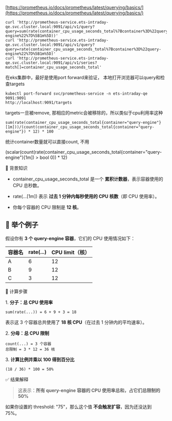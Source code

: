 [https://prometheus.io/docs/prometheus/latest/querying/basics/](https://prometheus.io/docs/prometheus/latest/querying/basics/)

```
curl 'http://prometheus-service.ets-intraday-qe.svc.cluster.local:9091/api/v1/query?query=sum(rate(container_cpu_usage_seconds_total%7Bcontainer%3D%22query-engine%22%7D%5B1m%5D))'
curl 'http://prometheus-service.ets-intraday-qe.svc.cluster.local:9091/api/v1/query?query=rate(container_cpu_usage_seconds_total%7Bcontainer%3D%22query-engine%22%7D%5B1m%5D)'
curl 'http://prometheus-service.ets-intraday-qe.svc.cluster.local:9091/api/v1/series?match[]=container_cpu_usage_seconds_total'
```

在eks集群中，最好是使用port forward来验证， 本地打开浏览器可以query和检查targets

```
kubectl port-forward svc/prometheus-service -n ets-intraday-qe 9091:9091 
http://localhost:9091/targets
```

targets一旦被remove, 那相应的metric会被移除的，所以类似于cpu利用率这种

```
sum(rate(container_cpu_usage_seconds_total{container="query-engine"}[1m]))/(count(container_cpu_usage_seconds_total{container="query-engine"}) * 12) * 100
```

统计container数量就可以直接count, 不用

(scalar(count(rate(container_cpu_usage_seconds_total{container="query-engine"}[1m]) > bool 0)) * 12)

🧠 背景知识

- container_cpu_usage_seconds_total 是一个 **累积计数器**，表示容器使用的 CPU 总秒数。

- rate(...[1m]) 表示 **过去 1 分钟内每秒使用的 CPU 核数**（即 CPU 使用率）。

- 你每个容器的 CPU 限制是 **12 核**。

## 🧮 举个例子

假设你有 **3 个 ****query-engine**** 容器**，它们的 CPU 使用情况如下：

| 容器名 | rate(...) | CPU limit（核） | 
| -- | -- | -- |
| A | 6 | 12 | 
| B | 9 | 12 | 
| C | 3 | 12 | 


🔢 计算步骤

1. **分子：总 CPU 使用率**

```
sum(rate(...)) = 6 + 9 + 3 = 18
```

表示这 3 个容器总共使用了 **18 核 CPU**（在过去 1 分钟内的平均速率）。

2. **分母：总 CPU 限制**

```
count(...) = 3 个容器
总限制 = 3 * 12 = 36 核
```

3. **计算比例并乘以 100 得到百分比**

```
(18 / 36) * 100 = 50%
```

✅ 结果解释

> 这表示：**所有 query-engine 容器的 CPU 使用率总和，占它们总限制的 50%**


如果你设置的 threshold: "75"，那么这个值 **不会触发扩容**，因为还没达到 75%。